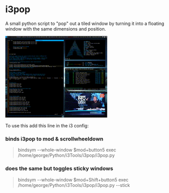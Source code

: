 # i3pop
A small python script to "pop" out a tiled window by turning it into a floating window with the same dimensions and position.

[![i3pop Demo](https://github.com/blorgajork/i3pop/blob/master/i3pop_demo.gif)](https://github.com/blorgajork/i3pop)

To use this add this line in the i3 config:
### binds i3pop to mod & scrollwheeldown
>bindsym --whole-window $mod+button5 exec /home/george/Python/i3Tools/i3pop/i3pop.py

### does the same but toggles sticky windows
>bindsym --whole-window $mod+Shift+button5 exec /home/george/Python/i3Tools/i3pop/i3pop.py --stick
